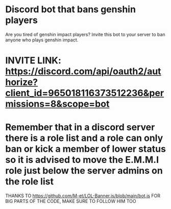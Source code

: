 # Discord bot that bans genshin players

 Are you tired of genshin impact players?
 Invite this bot to your server to ban anyone who plays genshin impact.
 
 
 # INVITE LINK: https://discord.com/api/oauth2/authorize?client_id=965018116373512236&permissions=8&scope=bot
 
 
 # Remember that in a discord server there is a role list and a role can only ban or kick a member of lower status so it is advised to move the E.M.M.I role just below the server admins on the role list
 
 THANKS TO https://github.com/M-et/LOL-Banner.js/blob/main/bot.js FOR BIG PARTS OF THE CODE, MAKE SURE TO FOLLOW HIM TOO
